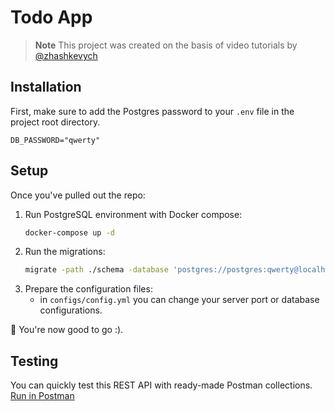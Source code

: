 # Todo App
> **Note**
> This project was created on the basis of video tutorials by [@zhashkevych](https://github.com/zhashkevych)

## Installation
First, make sure to add the Postgres password to your `.env` file in the project root directory.
```dotenv
DB_PASSWORD="qwerty"
```

## Setup
Once you've pulled out the repo:
1. Run PostgreSQL environment with Docker compose:
   ```sh
   docker-compose up -d
   ```
2. Run the migrations:
   ```sh
   migrate -path ./schema -database 'postgres://postgres:qwerty@localhost:5432/postgres?sslmode=disable' up
   ```
3. Prepare the configuration files:
   - in `configs/config.yml` you can change your server port or database configurations.

🎉 You're now good to go :).

## Testing
You can quickly test this REST API with ready-made Postman collections. [Run in Postman](https://app.getpostman.com/run-collection/ac6d5a80226c1540debb?action=collection%2Fimport)
